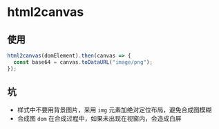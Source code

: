 # html2canvas

## 使用
```js
html2canvas(domElement).then(canvas => {
  const base64 = canvas.toDataURL("image/png");
});
```

## 坑

- 样式中不要用背景图片，采用 `img` 元素加绝对定位布局，避免合成图模糊
- 合成图 `dom` 在合成过程中，如果未出现在视窗内，会造成白屏

